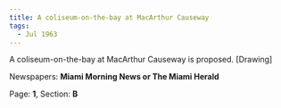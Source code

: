 ```yaml
---  
title: A coliseum-on-the-bay at MacArthur Causeway  
tags:  
  - Jul 1963  
---  
```

  
A coliseum-on-the-bay at MacArthur Causeway is proposed. [Drawing]  
  
Newspapers: **Miami Morning News or The Miami Herald**  
  
Page: **1**, Section: **B** 
